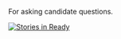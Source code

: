 For asking candidate questions.

[![Stories in Ready](https://badge.waffle.io/DemocracyClub/candidate_questions.svg?label=ready&title=Ready)](http://waffle.io/DemocracyClub/candidate_questions)